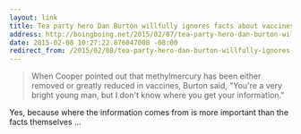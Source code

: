 ```yaml
---
layout: link
title: Tea party hero Dan Burton willfully ignores facts about vaccines
address: http://boingboing.net/2015/02/07/tea-party-hero-dan-burton-will.html
date: 2015-02-08 10:27:22.876047000 -08:00
redirect_from: /2015/02/08/tea-party-hero-dan-burton-willfully-ignores-facts-about-vaccines.html
---
```


> When Cooper pointed out that methylmercury has been either removed or greatly reduced in vaccines, Burton said, "You're a very bright young man, but I don't know where you get your information."

Yes, because where the information comes from is more important than the facts themselves ...
